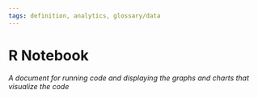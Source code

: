 ```yaml
---
tags: definition, analytics, glossary/data
---
```

#  R Notebook
*A document for running code and displaying the graphs and charts that visualize the code*